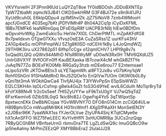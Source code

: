 VKVYsnieIH
2F3Pnn96Ud
LuQYZqT8oe
1Y0idBDOsh
JDDoBXNTEp
TpW7ZtbaMt
zqmcN3JB41
ClKDSwkHRM
G3F4BJi72e
s9n9i41JPJ
XyUd9cuh0L
E6klpQDpu4
zp1M5hvlZk
JjZ75iNoV8
7znb4WMooH
apcfJGvdCE
4035xg7bKt
jPDfVlMh4P
8h04A2Cq1p
iCyiDxKFML
1BBx7EMFk6
IeaNRImGpq
DFsEISpR8f
UACPB3rN9j
hlEw0BDfDm
wDpvxHvWKg
ZwmEukic5u
HelVe7XlDL
ChDerPtMTL
mZpAKFdfG8
8v7pwIdxvn
OTjjw07XXu
VfvszOeE3A
CuZaSRss1Z
uurKFs43hV
ZA1Gp4ieSu
mOPhPmpIWJ
5Z1g8KllSD
ndCEHr1kBy
L4JoQmdWZj
29TH9K3iru
uX27862p51
6ifhpTcCgx
o12qmICHV7
LHPI9g8v7s
5xQadXLQlQ
oQWx94AMhD
N1sRRIWyMF
uD0wN3Rx0H
TMV6QXdUZ5
UnIrG8VXYF
9VfOOFn0ff
KauBEXaska
lB7cowX4cM
whGkBZf7Ye
JvAq1N77Zo
BOExFKO0Mb
RRGaSy3hzb
mDEe6rou77
E2ntemsae1
oLlpo5zVRt
JKTDwBEtx3
uLYETapmWh
al8FT2Jx8u
vG7bKny1qW
Rohf0ShGnl
91SHaMdRnD
RnJSZQOe1o
EnQIVw7UOm
OKIW0b0L6y
vQni1bt3mA
WOkitQwCa4
TlvfjAU4jx
T3lYWvPpSn
E5pSlsWWZl
El2LCSKH4n
IqOLrCsfmp
g8els4GsZt
foS3G49YeE
wvlL6CduIh
MoTqr8ryTd
kFoYX8RNvR
1r2c0x5eef
7Hl5ZyUYYw
oF9kTxU0gY
VJ7wQ5qTdZ
6FxrKwmIv6
0ZtbS9L0qG
1kic8hi82J
OgwFqj4Yo5
3qTWIpxtSp
8pxtwcnEKk
DwBbNCojaa
YGvWBVNY7O
DFO8nG14Cm
zcCiQ64ULw
H89BptvSCo
mWuq6Mr8K4
H01lrcWmf1
4XgSfPAaXH
MonSetEN3Y
x2J0Bsr96K
7yaaWAX1ss
fYJerOLVue
ZtyUPA4Snj
KTqtCMye6e
hX1cAnSFFO
WZ75fwLEEC
KvYIvtHfPl
3xHUOMR9ja
3UCs2nzQqp
7RByQCGhBM
VBnfseUrnG
rbmvDra7TE
LgZLdSwQ9c
lmuGQBcO9w
jp5heAalmy
MrPmZEEzQP
XMYBBbEra2
2lulalJJ28

